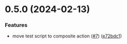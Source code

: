 # 0.5.0 (2024-02-13)


### Features

* move test script to composite action ([#7](https://github.com/ella-pavlechko/greetings-ci/issues/7)) ([e72bdc1](https://github.com/ella-pavlechko/greetings-ci/commit/e72bdc1b88c9e7d6314e92a0fa7c8549ff581f40))



